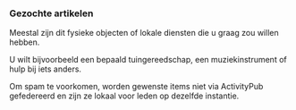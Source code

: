 ### Gezochte artikelen
Meestal zijn dit fysieke objecten of lokale diensten die u graag zou willen hebben.

U wilt bijvoorbeeld een bepaald tuingereedschap, een muziekinstrument of hulp bij iets anders.

Om spam te voorkomen, worden gewenste items niet via ActivityPub gefedereerd en zijn ze lokaal voor leden op dezelfde instantie.
